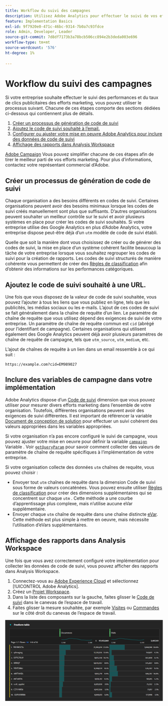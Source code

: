 ```yaml
---
title: Workflow du suivi des campagnes
description: Utilisez Adobe Analytics pour effectuer le suivi de vos efforts marketing.
feature: Implementation Basics
exl-id: 9f7920e0-471c-46bc-9314-7b0a7c93fdce
role: Admin, Developer, Leader
source-git-commit: 7d8df7173b3a78bcb506cc894e2b3deda003e696
workflow-type: tm+mt
source-wordcount: '576'
ht-degree: 1%

---
```


# Workflow du suivi des campagnes

Si votre entreprise souhaite effectuer le suivi des performances et du taux de clics publicitaires des efforts marketing, vous pouvez utiliser le processus suivant. Chacune de ces étapes comporte des sections dédiées ci-dessous qui contiennent plus de détails.

1. [Créer un processus de génération de code de suivi](#establish-a-tracking-code-generation-process)
1. [Ajoutez le code de suivi souhaité à l’email.](#add-the-desired-tracking-code-to-the-email)
1. [Configurer ou ajuster votre mise en oeuvre Adobe Analytics pour inclure des données de code de suivi](#include-campaign-variables-in-your-implementation)
1. [Affichage des rapports dans Analysis Workspace](#view-the-reports-in-analysis-workspace)

[Adobe Campaign](https://business.adobe.com/products/campaign/adobe-campaign.html) Vous pouvez simplifier chacune de ces étapes afin de tirer le meilleur parti de vos efforts marketing. Pour plus d’informations, contactez votre représentant commercial d’Adobe.

## Créer un processus de génération de code de suivi

Chaque organisation a des besoins différents en codes de suivi. Certaines organisations peuvent avoir des besoins minimaux lorsque les codes de suivi créés manuellement sont plus que suffisants. D’autres organisations peuvent souhaiter un meilleur contrôle sur le suivi et avoir plusieurs systèmes en place pour créer les codes de suivi souhaités. Si votre entreprise utilise des Google Analytics en plus d’Adobe Analytics, votre entreprise dispose peut-être déjà d’un `utm` modèle de code de suivi établi.

Quelle que soit la manière dont vous choisissez de créer ou de générer des codes de suivi, la mise en place d’un système cohérent facilite beaucoup la tâche de votre entreprise lorsque vous souhaitez regrouper les codes de suivi pour la création de rapports. Les codes de suivi structurés de manière cohérente vous permettent de créer des [Règles de classification](/help/components/classifications/crb/classification-rule-builder.md) afin d’obtenir des informations sur les performances catégoriques.

## Ajoutez le code de suivi souhaité à une URL.

Une fois que vous disposez de la valeur de code de suivi souhaitée, vous pouvez l’ajouter à tous les liens que vous publiez en ligne, tels que les publicités, les médias sociaux ou les e-mails. L’ajout de ces codes de suivi se fait généralement dans la chaîne de requête d’un lien. Le paramètre de chaîne de requête que vous utilisez dépend des exigences de suivi de votre entreprise. Un paramètre de chaîne de requête commun est `cid` (abrégé pour l’identifiant de campagne). Certaines organisations qui utilisent également des Google Analytics peuvent déjà avoir plusieurs paramètres de chaîne de requête de campagne, tels que `utm_source`, `utm_medium`, etc.

L’ajout de chaînes de requête à un lien dans un email ressemble à ce qui suit :

```text
https://example.com?cid=EM989027
```

## Inclure des variables de campagne dans votre implémentation

Adobe Analytics dispose d’un [Code de suivi](/help/components/dimensions/tracking-code.md) dimension que vous pouvez utiliser pour mesurer divers efforts marketing dans l’ensemble de votre organisation. Toutefois, différentes organisations peuvent avoir des exigences de suivi différentes. Il est important de référencer la variable [Document de conception de solution](../prepare/solution-design.md) pour effectuer un suivi cohérent des valeurs appropriées dans les variables appropriées.

Si votre organisation n’a pas encore configuré le suivi de campagne, vous pouvez ajuster votre mise en oeuvre pour définir la variable [`campaign`](/help/implement/vars/page-vars/campaign.md) Variable . Voir [`getQueryParam`](/help/implement/vars/plugins/getqueryparam.md) pour savoir comment collecter des valeurs de paramètre de chaîne de requête spécifiques à l’implémentation de votre entreprise.

Si votre organisation collecte des données `utm` chaînes de requête, vous pouvez choisir :

* Envoyer tout `utm` chaînes de requête dans la dimension Code de suivi sous forme de valeurs concaténées. Vous pouvez ensuite utiliser [Règles de classification](/help/components/classifications/crb/classification-rule-builder.md) pour créer des dimensions supplémentaires qui se concentrent sur chaque `utm` . Cette méthode a une courbe d’apprentissage plus complexe, mais n’utilise aucune eVar supplémentaire.
* Envoyer chaque `utm` chaîne de requête dans une chaîne distincte [eVar](/help/components/dimensions/evar.md). Cette méthode est plus simple à mettre en oeuvre, mais nécessite l’utilisation d’eVars supplémentaires.

## Affichage des rapports dans Analysis Workspace

Une fois que vous avez correctement configuré votre implémentation pour collecter les données de code de suivi, vous pouvez afficher des rapports dans Analysis Workspace.

1. Connectez-vous au [Adobe Experience Cloud](https://experience.adobe.com) et sélectionnez [!UICONTROL Adobe Analytics].
1. Créez un [Projet Workspace](/help/analyze/analysis-workspace/build-workspace-project/freeform-overview.md).
1. Dans la liste des composants sur la gauche, faites glisser le [Code de suivi](/help/components/dimensions/tracking-code.md) dans le canevas de l’espace de travail.
1. Faites glisser la mesure souhaitée, par exemple [Visites](/help/components/metrics/visits.md) ou [Commandes](/help/components/metrics/orders.md) sur le côté droit du canevas de l’espace de travail.

![Rapport de suivi de campagne](../assets/campaign-tracking-report.png)
